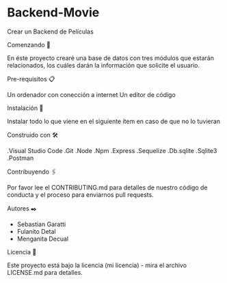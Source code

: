 # Backend-Movie
Crear un Backend de Películas

Comenzando 🚀

En éste proyecto crearé una base de datos con tres módulos que estarán relacionados, los cuáles darán la información que solicite el usuario.

Pre-requisitos 📋

Un ordenador con conección a internet
Un editor de código

Instalación 🔧

Instalar todo lo que viene en el siguiente ítem en caso de que no lo tuvieran

Construido con 🛠️

.Visual Studio Code
.Git
.Node
.Npm
.Express
.Sequelize
.Db.sqlite
.Sqlite3
.Postman

Contribuyendo 🖇️

Por favor lee el CONTRIBUTING.md para detalles de nuestro código de conducta y el proceso para enviarnos pull requests.


Autores ✒️

* Sebastian Garatti
* Fulanito Detal
* Menganita Decual

Licencia 📄

Este proyecto está bajo la licencia (mi licencia) - mira el archivo LICENSE.md para detalles.
